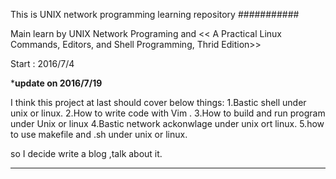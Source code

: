 This is UNIX network programming learning repository
###########

Main learn by 
UNIX Network Programing
and 
<< A Practical Linux Commands, Editors, and Shell Programming, Thrid Edition>>


Start : 2016/7/4

 
 
 
***********************update on 2016/7/19**********************

I think this project at last should cover below things:
1.Bastic shell under unix or linux.
2.How to write code with Vim .
3.How to build and run  program under Unix or linux
4.Bastic network ackonwlage  under unix ort linux.
5.how to use makefile and .sh under unix or linux.




so  I decide write a blog ,talk about it.


************************************************************************
